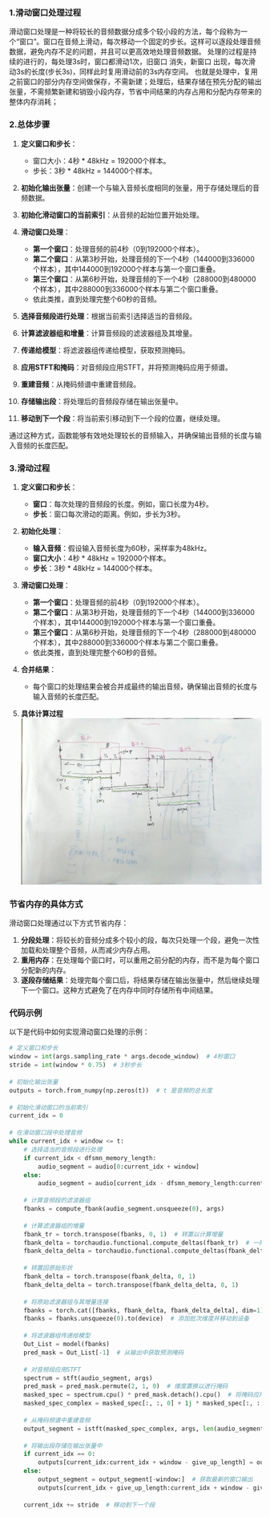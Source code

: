 ### 1.滑动窗口处理过程

滑动窗口处理是一种将较长的音频数据分成多个较小段的方法，每个段称为一个“窗口”。窗口在音频上滑动，每次移动一个固定的步长。这样可以逐段处理音频数据，避免内存不足的问题，并且可以更高效地处理音频数据。
处理的过程是持续的进行的，每处理3s时，窗口都滑动1次，旧窗口 消失，新窗口 出现，每次滑动3s的长度(步长3s)，同样此时复用滑动前的3s内存空间。
也就是处理中，复用之前窗口的部分内存空间做保存，不需新建；处理后，结果存储在预先分配的输出张量，不需频繁新建和销毁小段内存，节省中间结果的内存占用和分配内存带来的整体内存消耗；

### 2.总体步骤

1. **定义窗口和步长**：
   - 窗口大小：4秒 * 48kHz = 192000个样本。
   - 步长：3秒 * 48kHz = 144000个样本。

2. **初始化输出张量**：创建一个与输入音频长度相同的张量，用于存储处理后的音频数据。

3. **初始化滑动窗口的当前索引**：从音频的起始位置开始处理。

4. **滑动窗口处理**：
   - **第一个窗口**：处理音频的前4秒（0到192000个样本）。
   - **第二个窗口**：从第3秒开始，处理音频的下一个4秒（144000到336000个样本），其中144000到192000个样本与第一个窗口重叠。
   - **第三个窗口**：从第6秒开始，处理音频的下一个4秒（288000到480000个样本），其中288000到336000个样本与第二个窗口重叠。
   - 依此类推，直到处理完整个60秒的音频。

5. **选择音频段进行处理**：根据当前索引选择适当的音频段。

6. **计算滤波器组和增量**：计算音频段的滤波器组及其增量。

7. **传递给模型**：将滤波器组传递给模型，获取预测掩码。

8. **应用STFT和掩码**：对音频段应用STFT，并将预测掩码应用于频谱。

9. **重建音频**：从掩码频谱中重建音频段。

10. **存储输出段**：将处理后的音频段存储在输出张量中。

11. **移动到下一个段**：将当前索引移动到下一个段的位置，继续处理。

通过这种方式，函数能够有效地处理较长的音频输入，并确保输出音频的长度与输入音频的长度匹配。


### 3.滑动过程

1. **定义窗口和步长**：
   - **窗口**：每次处理的音频段的长度。例如，窗口长度为4秒。
   - **步长**：窗口每次滑动的距离。例如，步长为3秒。

2. **初始化处理**：
   - **输入音频**：假设输入音频长度为60秒，采样率为48kHz。
   - **窗口大小**：4秒 * 48kHz = 192000个样本。
   - **步长**：3秒 * 48kHz = 144000个样本。

3. **滑动窗口处理**：
   - **第一个窗口**：处理音频的前4秒（0到192000个样本）。
   - **第二个窗口**：从第3秒开始，处理音频的下一个4秒（144000到336000个样本），其中144000到192000个样本与第一个窗口重叠。
   - **第三个窗口**：从第6秒开始，处理音频的下一个4秒（288000到480000个样本），其中288000到336000个样本与第二个窗口重叠。
   - 依此类推，直到处理完整个60秒的音频。

4. **合并结果**：
   - 每个窗口的处理结果会被合并成最终的输出音频，确保输出音频的长度与输入音频的长度匹配。
5. **具体计算过程**
![滑动窗口具体计算过程](./滑动窗口计算过程.jpg)


### 节省内存的具体方式

滑动窗口处理通过以下方式节省内存：

1. **分段处理**：将较长的音频分成多个较小的段，每次只处理一个段，避免一次性加载和处理整个音频，从而减少内存占用。
2. **重用内存**：在处理每个窗口时，可以重用之前分配的内存，而不是为每个窗口分配新的内存。
3. **逐段存储结果**：处理完每个窗口后，将结果存储在输出张量中，然后继续处理下一个窗口。这种方式避免了在内存中同时存储所有中间结果。

### 代码示例

以下是代码中如何实现滑动窗口处理的示例：

```python
# 定义窗口和步长
window = int(args.sampling_rate * args.decode_window)  # 4秒窗口
stride = int(window * 0.75)  # 3秒步长

# 初始化输出张量
outputs = torch.from_numpy(np.zeros(t))  # t 是音频的总长度

# 初始化滑动窗口的当前索引
current_idx = 0

# 在滑动窗口段中处理音频
while current_idx + window <= t:
    # 选择适当的音频段进行处理
    if current_idx < dfsmn_memory_length:
        audio_segment = audio[0:current_idx + window]
    else:
        audio_segment = audio[current_idx - dfsmn_memory_length:current_idx + window]

    # 计算音频段的滤波器组
    fbanks = compute_fbank(audio_segment.unsqueeze(0), args)
    
    # 计算滤波器组的增量
    fbank_tr = torch.transpose(fbanks, 0, 1)  # 转置以计算增量
    fbank_delta = torchaudio.functional.compute_deltas(fbank_tr)  # 一阶增量
    fbank_delta_delta = torchaudio.functional.compute_deltas(fbank_delta)  # 二阶增量
    
    # 转置回原始形状
    fbank_delta = torch.transpose(fbank_delta, 0, 1)
    fbank_delta_delta = torch.transpose(fbank_delta_delta, 0, 1)

    # 将原始滤波器组与其增量连接
    fbanks = torch.cat([fbanks, fbank_delta, fbank_delta_delta], dim=1)
    fbanks = fbanks.unsqueeze(0).to(device)  # 添加批次维度并移动到设备

    # 将滤波器组传递给模型
    Out_List = model(fbanks)
    pred_mask = Out_List[-1]  # 从输出中获取预测掩码

    # 对音频段应用STFT
    spectrum = stft(audio_segment, args)
    pred_mask = pred_mask.permute(2, 1, 0)  # 维度置换以进行掩码
    masked_spec = spectrum.cpu() * pred_mask.detach().cpu()  # 将掩码应用于频谱
    masked_spec_complex = masked_spec[:, :, 0] + 1j * masked_spec[:, :, 1]  # 转换为复数形式

    # 从掩码频谱中重建音频
    output_segment = istft(masked_spec_complex, args, len(audio_segment))

    # 将输出段存储在输出张量中
    if current_idx == 0:
        outputs[current_idx:current_idx + window - give_up_length] = output_segment[:-give_up_length]
    else:
        output_segment = output_segment[-window:]  # 获取最新的窗口输出
        outputs[current_idx + give_up_length:current_idx + window - give_up_length] = output_segment[give_up_length:-give_up_length]
    
    current_idx += stride  # 移动到下一个段
```
